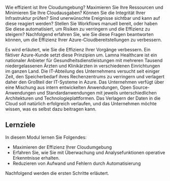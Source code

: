 Wie effizient ist Ihre Cloudumgebung? Maximieren Sie Ihre Ressourcen und Minimieren Sie Ihre Cloudausgaben? Können Sie die Integrität Ihrer Infrastruktur prüfen? Sind unerwünschte Ereignisse sichtbar und kann auf diese reagiert werden? Stellen Sie Workflows manuell bereit, oder haben Sie diese automatisiert, um Risiken zu verringern und die Effizienz zu steigern? Nachfolgend erfahren Sie, wie Sie diese Fragen beantworten können, um die Effizienz Ihrer Azure-Cloudbereitstellungen zu verbessern.

Es wird erläutert, wie Sie die Effizienz Ihrer Vorgänge verbessern. Ein fiktiver Azure-Kunde setzt diese Prinzipien um. Lamna Healthcare ist ein nationaler Anbieter für Gesundheitsdienstleistungen mit mehreren Tausend niedergelassenen Ärzten und Klinikärzten in verschiedenen Einrichtungen im ganzen Land. Die IT-Abteilung des Unternehmens versucht seit einiger Zeit, den Speicherbedarf ihres Rechenzentrums zu verringern und verlagert daher den Großteil der IT-Systeme in Azure. Das Unternehmen verfügt über eine Mischung aus intern entwickelten Anwendungen, Open Source-Anwendungen und Standardanwendungen mit jeweils unterschiedlichen Architekturen und Technologieplattformen. Das Verlagern der Daten in die Cloud soll natürlich erfolgreich verlaufen, und das Unternehmen möchte wissen, was es selbst dazu beitragen kann.  

## <a name="learning-objectives"></a>Lernziele

In diesem Modul lernen Sie Folgendes:

- Maximieren der Effizienz Ihrer Cloudumgebung
- Erfahren Sie, wie Sie mit Überwachung und Analysefunktionen operative Erkenntnisse erhalten.
- Reduzieren von Aufwand und Fehlern durch Automatisierung

Nachfolgend werden die ersten Schritte erläutert.